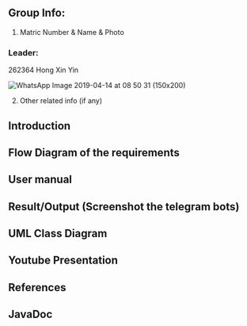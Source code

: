 ## Group Info:
1. Matric Number & Name & Photo

### Leader:
262364
Hong Xin Yin

![WhatsApp Image 2019-04-14 at 08 50 31 (150x200)](https://user-images.githubusercontent.com/57511123/81773954-114b6c80-951c-11ea-9049-05457dc038f2.png)




2. Other related info (if any)

## Introduction
## Flow Diagram of the requirements
## User manual
## Result/Output (Screenshot the telegram bots)
## UML Class Diagram
## Youtube Presentation
## References
## JavaDoc
